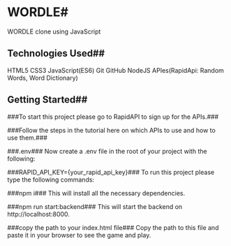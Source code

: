 # WORDLE#
WORDLE clone using JavaScript

## Technologies Used##
HTML5
CSS3
JavaScript(ES6)
Git
GitHub
NodeJS
APIes(RapidApi: Random Words, Word Dictionary)

## Getting Started##
###To start this project please go to RapidAPI to sign up for the APIs.###

###Follow the steps in the tutorial here on which APIs to use and how to use them.###

###.env###
Now create a .env file in the root of your project with the following:

###RAPID_API_KEY={your_rapid_api_key}###
To run this project please type the following commands:

###npm i###
This will install all the necessary dependencies.

###npm run start:backend###
This will start the backend on http://localhost:8000.

###copy the path to your index.html file###
Copy the path to this file and paste it in your browser to see the game and play.



